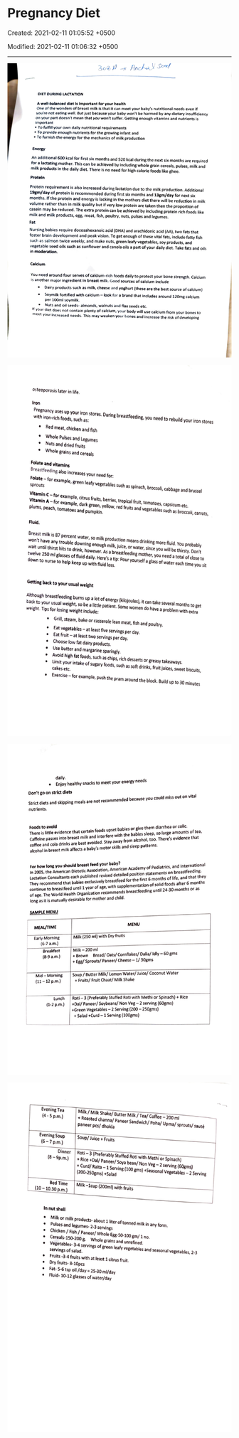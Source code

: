 # Pregnancy Diet

Created: 2021-02-11 01:05:52 +0500

Modified: 2021-02-11 01:06:32 +0500

---

![image](media/Pregnancy-Diet-image1.png)

![image](media/Pregnancy-Diet-image2.png)

![image](media/Pregnancy-Diet-image3.png)

![image](media/Pregnancy-Diet-image4.png)
